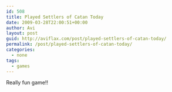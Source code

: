 ```yaml
---
id: 508
title: Played Settlers of Catan Today
date: 2009-03-28T22:00:51+00:00
author: Avi
layout: post
guid: http://aviflax.com/post/played-settlers-of-catan-today/
permalink: /post/played-settlers-of-catan-today/
categories:
  - none
tags:
  - games
---
```

Really fun game!!